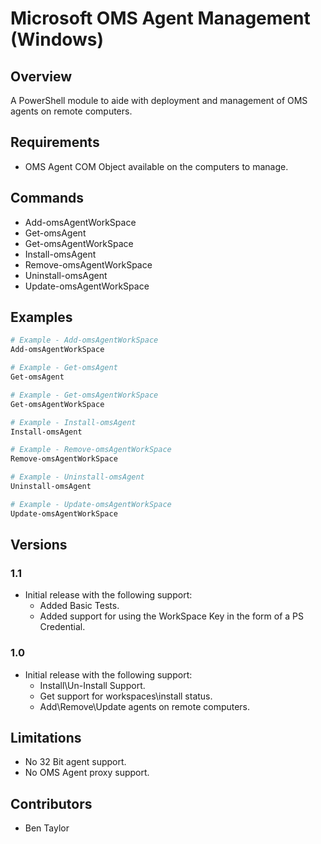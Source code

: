 # Microsoft OMS Agent Management (Windows)

## Overview
A PowerShell module to aide with deployment and management of OMS agents on remote computers.

## Requirements
- OMS Agent COM Object available on the computers to manage.

## Commands
* Add-omsAgentWorkSpace
* Get-omsAgent
* Get-omsAgentWorkSpace
* Install-omsAgent
* Remove-omsAgentWorkSpace
* Uninstall-omsAgent
* Update-omsAgentWorkSpace

## Examples

```PowerShell
# Example - Add-omsAgentWorkSpace
Add-omsAgentWorkSpace

# Example - Get-omsAgent
Get-omsAgent

# Example - Get-omsAgentWorkSpace
Get-omsAgentWorkSpace

# Example - Install-omsAgent
Install-omsAgent

# Example - Remove-omsAgentWorkSpace
Remove-omsAgentWorkSpace

# Example - Uninstall-omsAgent
Uninstall-omsAgent

# Example - Update-omsAgentWorkSpace
Update-omsAgentWorkSpace
```

## Versions
### 1.1
* Initial release with the following support:
    * Added Basic Tests.
    * Added support for using the WorkSpace Key in the form of a PS Credential.

### 1.0
* Initial release with the following support:
    * Install\Un-Install Support.
    * Get support for workspaces\\install status.
    * Add\Remove\Update agents on remote computers.

## Limitations
* No 32 Bit agent support.
* No OMS Agent proxy support.

## Contributors
- Ben Taylor